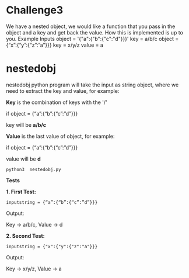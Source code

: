 # Challenge3

We have a nested object, we would like a function that you pass in the object and a key and get back the value. How this is implemented is up to you.
Example Inputs
object = '{"a":{"b":{"c":"d"}}}'
key = a/b/c
object = {“x”:{“y”:{“z”:”a”}}}
key = x/y/z
value = a

# nestedobj

nestedobj python program will take the input as string object, where we need to extract the key and value, for example:

**Key** is the combination of keys with the '/' 

if object = {“a”:{“b”:{“c”:”d”}}}

key will be **a/b/c**

**Value** is the last value of object, for example:

if object = {“a”:{“b”:{“c”:”d”}}}

value will be **d**


```
python3  nestedobj.py
```


**Tests**

**1. First Test:**

```
inputstring = {“a”:{“b”:{“c”:”d”}}}
```

Output:

Key -> a/b/c, Value -> d

**2. Second Test:**

```
inputstring = {"x":{"y":{"z":"a"}}}
```

Output:

Key -> x/y/z, Value -> a
